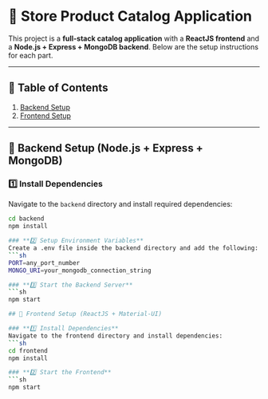 # 🏪 Store Product Catalog Application

This project is a **full-stack catalog application** with a **ReactJS frontend** and a **Node.js + Express + MongoDB backend**. Below are the setup instructions for each part.

---

## 📌 Table of Contents
1. [Backend Setup](#-backend-setup-nodejs--express--mongodb)
2. [Frontend Setup](#-frontend-setup-reactjs--material-ui)

---

## 🚀 Backend Setup (Node.js + Express + MongoDB)

### **1️⃣ Install Dependencies**
Navigate to the `backend` directory and install required dependencies:
```sh
cd backend
npm install

### **2️⃣ Setup Environment Variables**
Create a .env file inside the backend directory and add the following:
```sh
PORT=any_port_number
MONGO_URI=your_mongodb_connection_string

### **3️⃣ Start the Backend Server**
```sh
npm start

## 🎨 Frontend Setup (ReactJS + Material-UI)

### **1️⃣ Install Dependencies**
Navigate to the frontend directory and install dependencies:
```sh
cd frontend
npm install

### **2️⃣ Start the Frontend**
```sh
npm start
